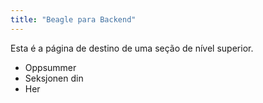 ```yaml
---
title: "Beagle para Backend"
---
```


Esta é a página de destino de uma seção de nível superior.

* Oppsummer
* Seksjonen din
* Her
